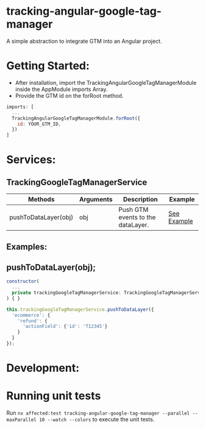# tracking-angular-google-tag-manager

A simple abstraction to integrate GTM into an Angular project.

# Getting Started:

- After installation, import the TrackingAngularGoogleTagManagerModule inside the AppModule imports Array.
- Provide the GTM id on the forRoot method.

```javascript
imports: [
  ...
  TrackingAngularGoogleTagManagerModule.forRoot({
    id: YOUR_GTM_ID,
  })
]
```

# Services:

## TrackingGoogleTagManagerService

| Methods                | Arguments           | Description                              | Example                         |
| ---------------------- | ------------------- | ---------------------------------------- | ------------------------------- |
| pushToDataLayer(obj)   | obj<GtmEvent>       | Push GTM events to the dataLayer.        | [See Example](#pushToDataLayer) |


## Examples:

<h2 id="pushToDataLayer">pushToDataLayer(obj);</h2>

```javascript
constructor(
  ...
  private trackingGoogleTagManagerService: TrackingGoogleTagManagerService,
) { }
```

```javascript
this.trackingGoogleTagManagerService.pushToDataLayer({
  'ecommerce': {
    'refund': {
      'actionField': {'id': 'T12345'}
    }
  }
});
```

# Development:

# Running unit tests

Run `nx affected:test tracking-angular-google-tag-manager --parallel --maxParallel 10 --watch --colors` to execute the unit tests.
